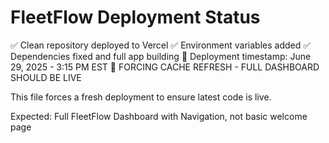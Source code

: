 # FleetFlow Deployment Status

✅ Clean repository deployed to Vercel
✅ Environment variables added
✅ Dependencies fixed and full app building
🔄 Deployment timestamp: June 29, 2025 - 3:15 PM EST
🚀 FORCING CACHE REFRESH - FULL DASHBOARD SHOULD BE LIVE

This file forces a fresh deployment to ensure latest code is live.

Expected: Full FleetFlow Dashboard with Navigation, not basic welcome page
